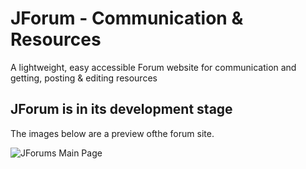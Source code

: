 # JForum - Communication & Resources

A lightweight, easy accessible Forum website for communication and getting, posting & editing resources

## JForum is in its development stage

The images below are a preview ofthe forum site.

![JForums Main Page](https://i.imgur.com/VxNpJy0.png)
